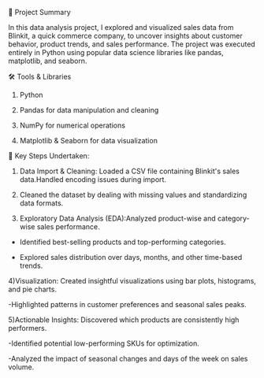 📌 Project Summary

In this data analysis project, I explored and visualized sales data from Blinkit, a quick commerce company, to uncover insights about customer behavior, product trends, and sales performance. The project was executed entirely in Python using popular data science libraries like pandas, matplotlib, and seaborn.

🛠️ Tools & Libraries

1) Python

2) Pandas for data manipulation and cleaning

3) NumPy for numerical operations

4) Matplotlib & Seaborn for data visualization

🧩 Key Steps Undertaken:

1) Data Import & Cleaning: Loaded a CSV file containing Blinkit's sales data.Handled encoding issues during import.

2) Cleaned the dataset by dealing with missing values and standardizing data formats.

3) Exploratory Data Analysis (EDA):Analyzed product-wise and category-wise sales performance.

- Identified best-selling products and top-performing categories.

- Explored sales distribution over days, months, and other time-based trends.

4)Visualization: Created insightful visualizations using bar plots, histograms, and pie charts.

-Highlighted patterns in customer preferences and seasonal sales peaks.

5)Actionable Insights: Discovered which products are consistently high performers.

-Identified potential low-performing SKUs for optimization.

-Analyzed the impact of seasonal changes and days of the week on sales volume.
